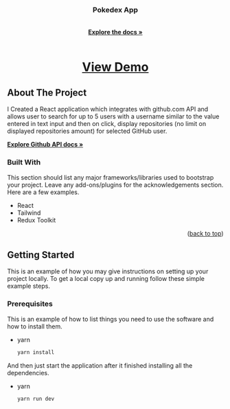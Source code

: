 <!-- Improved compatibility of back to top link: See: https://github.com/othneildrew/Best-README-Template/pull/73 -->
<a name="readme-top"></a>
<!--
*** Thanks for checking out the Best-README-Template. If you have a suggestion
*** that would make this better, please fork the repo and create a pull request
*** or simply open an issue with the tag "enhancement".
*** Don't forget to give the project a star!
*** Thanks again! Now go create something AMAZING! :D
-->



<!-- PROJECT SHIELDS -->
<!--
*** I'm using markdown "reference style" links for readability.
*** Reference links are enclosed in brackets [ ] instead of parentheses ( ).
*** See the bottom of this document for the declaration of the reference variables
*** for contributors-url, forks-url, etc. This is an optional, concise syntax you may use.
*** https://www.markdownguide.org/basic-syntax/#reference-style-links
-->


<!-- PROJECT LOGO -->
<br />
<div align="center">

  <h3 align="center">Pokedex App</h3>

  <p align="center">
    <br />
    <a href="[https://github.com/fmaulll/pokemon-react](https://github.com/fmaulll/pokemon-react)"><strong>Explore the docs »</strong></a>
    <br />
    <br />
    <h1>
      <a href="[https://github-repository-explorer-vert.vercel.app/](https://pokedex-app-weld.vercel.app/)">View Demo</a>
    </h1>
  </p>
</div>

<!-- ABOUT THE PROJECT -->
## About The Project

I Created a React application which integrates with github.com API and allows user to search for up
to 5 users with a username similar to the value entered in text input and then on click, display
repositories (no limit on displayed repositories amount) for selected GitHub user.

<a href="https://developer.github.com/v3/"><strong>Explore Github API docs »</strong></a>

### Built With

This section should list any major frameworks/libraries used to bootstrap your project. Leave any add-ons/plugins for the acknowledgements section. Here are a few examples.

* React
* Tailwind
* Redux Toolkit

<p align="right">(<a href="#readme-top">back to top</a>)</p>



<!-- GETTING STARTED -->
## Getting Started

This is an example of how you may give instructions on setting up your project locally.
To get a local copy up and running follow these simple example steps.

### Prerequisites

This is an example of how to list things you need to use the software and how to install them.
* yarn
  ```sh
  yarn install
  ```

And then just start the application after it finished installing all the dependencies.

* yarn
  ```sh
  yarn run dev
  ```
